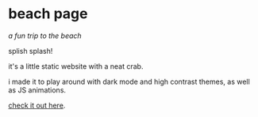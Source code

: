 # beach page
_a fun trip to the beach_

splish splash!

it's a little static website with a neat crab.

i made it to play around with dark mode and high contrast themes, as well as JS animations.

[check it out here](https://beach.eggchops.net/).

